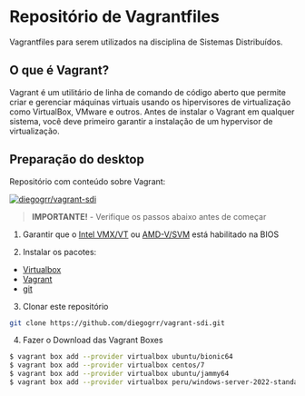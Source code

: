 # Repositório de Vagrantfiles

Vagrantfiles para serem utilizados na disciplina de Sistemas Distribuídos.

## O que é Vagrant?
Vagrant é um utilitário de linha de comando de código aberto que permite criar e gerenciar máquinas virtuais usando os hipervisores de virtualização como VirtualBox, VMware e outros. Antes de instalar o Vagrant em qualquer sistema, você deve primeiro garantir a instalação de um hypervisor de virtualização.


## Preparação do desktop

Repositório com conteúdo sobre Vagrant: 

[![diegogrr/vagrant-sdi](https://img.shields.io/github/stars/diegogrr/vagrant-sdi?label=diegogrr|vagrant-sdi&logo=github&style=for-the-badge)](https://github.com/diegogrr/vagrant-sdi)


> **IMPORTANTE!** - Verifique os passos abaixo antes de começar

1. Garantir que o [Intel VMX/VT](https://www.asus.com/br/support/FAQ/1043786/) ou [AMD-V/SVM](https://www.asus.com/br/support/FAQ/1038245/) está habilitado na BIOS

2. Instalar os pacotes:
  - [Virtualbox](https://www.virtualbox.org/wiki/Downloads)
  - [Vagrant](https://www.vagrantup.com/downloads)
  - [git](https://git-scm.com/download/)

3. Clonar este repositório
```bash
git clone https://github.com/diegogrr/vagrant-sdi.git
```

4. Fazer o Download das Vagrant Boxes
```bash
$ vagrant box add --provider virtualbox ubuntu/bionic64 
$ vagrant box add --provider virtualbox centos/7 
$ vagrant box add --provider virtualbox ubuntu/jammy64 
$ vagrant box add --provider virtualbox peru/windows-server-2022-standard-x64-eval
``` 
